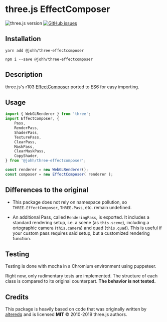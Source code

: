 # three.js EffectComposer
![three.js version](https://img.shields.io/badge/three.js-v0.103.0-green.svg?style=flat-square)
[![GitHub issues](https://img.shields.io/github/issues/johh/three-effectcomposer.svg?style=flat-square)](https://github.com/johh/three-effectcomposer/issues)


## Installation
```
yarn add @johh/three-effectcomposer
```
```
npm i --save @johh/three-effectcomposer
```


## Description
three.js's r103 [EffectComposer](https://github.com/mrdoob/three.js/blob/dev/examples/js/postprocessing/EffectComposer.js) ported to ES6 for easy importing.


## Usage
```javascript
import { WebGLRenderer } from 'three';
import EffectComposer, {
	Pass,
	RenderPass,
	ShaderPass,
	TexturePass,
	ClearPass,
	MaskPass,
	ClearMaskPass,
	CopyShader,
} from '@johh/three-effectcomposer';

const renderer = new WebGLRenderer();
const composer = new EffectComposer( renderer );
```


## Differences to the original
- This package does not rely on namespace pollution, so `THREE.EffectComposer`, `THREE.Pass`, etc. remain undefined.

- An additional Pass, called `RenderingPass`, is exported. It includes a standard rendering setup, i.e. a scene (as `this.scene`), including a ortographic camera (`this.camera`) and quad (`this.quad`). This is useful if your custom pass requires said setup, but a customized rendering function.


## Testing
Testing is done with mocha in a Chromium environment using puppeteer.

Right now, only rudimentary tests are implemented. The structure of each class is compared to its original counterpart. **The behavior is not tested.**


## Credits
This package is heavily based on code that was originally written by [alteredq](https://github.com/alteredq) and is licensed **MIT** © 2010-2019 three.js authors.
